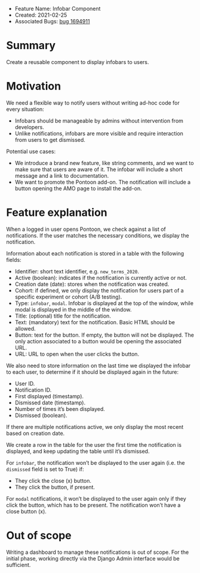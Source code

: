 * Feature Name: Infobar Component
* Created: 2021-02-25
* Associated Bugs: [bug 1694911](https://bugzilla.mozilla.org/show_bug.cgi?id=1694911)

# Summary

Create a reusable component to display infobars to users.

# Motivation

We need a flexible way to notify users without writing ad-hoc code for every situation:
* Infobars should be manageable by admins without intervention from developers.
* Unlike notifications, infobars are more visible and require interaction from users to get dismissed.

Potential use cases:
* We introduce a brand new feature, like string comments, and we want to make sure that users are aware of it. The infobar will include a short message and a link to documentation.
* We want to promote the Pontoon add-on. The notification will include a button opening the AMO page to install the add-on.

# Feature explanation

When a logged in user opens Pontoon, we check against a list of notifications. If the user matches the necessary conditions, we display the notification.

Information about each notification is stored in a table with the following fields:
* Identifier: short text identifier, e.g. `new_terms_2020`.
* Active (boolean): indicates if the notification is currently active or not.
* Creation date (date): stores when the notification was created.
* Cohort: if defined, we only display the notification for users part of a specific experiment or cohort (A/B testing).
* Type: `infobar`, `modal`. Infobar is displayed at the top of the window, while modal is displayed in the middle of the window.
* Title: (optional) title for the notification.
* Text: (mandatory) text for the notification. Basic HTML should be allowed.
* Button: text for the button. If empty, the button will not be displayed. The only action associated to a button would be opening the associated URL.
* URL: URL to open when the user clicks the button.

We also need to store information on the last time we displayed the infobar to each user, to determine if it should be displayed again in the future:
* User ID.
* Notification ID.
* First displayed (timestamp).
* Dismissed date (timestamp).
* Number of times it’s been displayed.
* Dismissed (boolean).

If there are multiple notifications active, we only display the most recent based on creation date.

We create a row in the table for the user the first time the notification is displayed, and keep updating the table until it’s dismissed.

For `infobar`, the notification won’t be displayed to the user again (i.e. the `dismissed` field is set to True) if:
* They click the close (x) button.
* They click the button, if present.

For `modal` notifications, it won’t be displayed to the user again only if they click the button, which has to be present. The notification won’t have a close button (x).

# Out of scope

Writing a dashboard to manage these notifications is out of scope. For the initial phase, working directly via the Django Admin interface would be sufficient.
